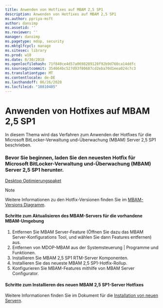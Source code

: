 ```yaml
---
title: Anwenden von Hotfixes auf MBAM 2,5 SP1
description: Anwenden von Hotfixes auf MBAM 2,5 SP1
ms.author: ppriya-msft
author: dansimp
ms.assetid: ''
ms.reviewer: ''
manager: dansimp
ms.pagetype: mdop, security
ms.mktglfcycl: manage
ms.sitesec: library
ms.prod: w10
ms.date: 8/30/2018
ms.openlocfilehash: 71f840ce4d57a0698289128f92b9d760ca14ddfc
ms.sourcegitcommit: 354664bc527d93f80687cd2eba70d1eea024c7c3
ms.translationtype: MT
ms.contentlocale: de-DE
ms.lasthandoff: 06/26/2020
ms.locfileid: "10810405"
---
```

# Anwenden von Hotfixes auf MBAM 2,5 SP1
In diesem Thema wird das Verfahren zum Anwenden der Hotfixes für die Microsoft BitLocker-Verwaltung und-Überwachung (MBAM) Server 2,5 SP1 beschrieben.

### Bevor Sie beginnen, laden Sie den neuesten Hotfix für Microsoft BitLocker-Verwaltung und-Überwachung (MBAM) Server 2,5 SP1 herunter.
[Desktop Optimierungspaket](https://www.microsoft.com/download/details.aspx?id=57157)

> [!NOTE]
> Weitere Informationen zu den Hotfix-Versionen finden Sie im [MBAM-Versions Diagramm](https://docs.microsoft.com/archive/blogs/dubaisec/mbam-version-chart).

#### Schritte zum Aktualisieren des MBAM-Servers für die vorhandene MBAM-Umgebung 
1. Entfernen Sie MBAM Server-Feature (Öffnen Sie dazu das MBAM Server-Konfigurations Tool, und wählen Sie dann Features entfernen) aus.
2. Entfernen von MDOP-MBAM aus der Systemsteuerung | Programme und Funktionen.
3. Installieren Sie MBAM 2,5 SP1 RTM-Server Komponenten.
4. Installieren Sie das neueste MBAM 2,5 SP1-Hotfix-Rollup.
5. Konfigurieren Sie MBAM-Features mithilfe von MBAM Server Configurator.

#### Schritte zum Installieren des neuen MBAM 2,5 SP1-Server Hotfixes
Weitere Informationen finden Sie im Dokument für die [Installation von neuen Servern](deploying-the-mbam-25-server-infrastructure.md).
